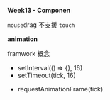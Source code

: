 **Week13 - Componen**

`mouse`drag 不支援 `touch`

**animation**

framwork 概念

<!-- 16 ms , 60fps -->
<!-- browser 不保證 setInterval 的行為一定為指定 ms -->
- setInterval(() => {}, 16)
- setTimeout(tick, 16)

<!-- browser 控制，與browser frame 正相關，在下一個 frame 時 execute-->
<!-- cncelAnimationFrame -->
- requestAnimationFrame(tick)